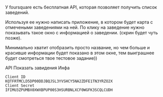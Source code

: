 У foursquare есть бесплатная API, которая позволяет получить список заведений. 

Используя ее нужно написать приложение, в котором будет карта с отмечеными заведениями на ней. 
По клику на заведение нужно показывать такое окно с информацией о заведении. (скрин будет чуть позже).

Минимально хватит отобразить просто название, но чем больше и красивше 
информации будет показано в этом окне, тем выиграшнее будет смотреться твое тестовое задание)) 

API
Показать завидения
Инфа



    Client ID
    KQTFRTMCLD5DP00DDJBQJSL3YVSHCY5NA2ZDFE1TN3YRZO2X
    Client Secret
    IFIMU3ZPUMBX0XWXBPUP00S3HSURBNLXCF0WGFK3SCQLCUDH